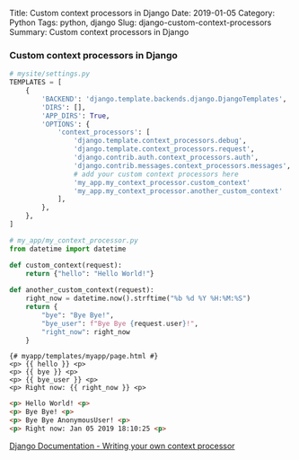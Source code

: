 Title: Custom context processors in Django
Date: 2019-01-05
Category: Python
Tags: python, django
Slug: django-custom-context-processors
Summary: Custom context processors in Django


### Custom context processors in Django


```python
# mysite/settings.py
TEMPLATES = [
    {
        'BACKEND': 'django.template.backends.django.DjangoTemplates',
        'DIRS': [],
        'APP_DIRS': True,
        'OPTIONS': {
            'context_processors': [
                'django.template.context_processors.debug',
                'django.template.context_processors.request',
                'django.contrib.auth.context_processors.auth',
                'django.contrib.messages.context_processors.messages',
                # add your custom context processors here
                'my_app.my_context_processor.custom_context'
                'my_app.my_context_processor.another_custom_context'
            ],
        },
    },
]
```

```python
# my_app/my_context_processor.py
from datetime import datetime

def custom_context(request):
    return {"hello": "Hello World!"}
    
def another_custom_context(request):
    right_now = datetime.now().strftime("%b %d %Y %H:%M:%S")
    return {
        "bye": "Bye Bye!",
        "bye_user": f"Bye Bye {request.user}!",
        "right_now": right_now
    }
```

```jinja2
{# myapp/templates/myapp/page.html #}
<p> {{ hello }} <p>
<p> {{ bye }} <p>
<p> {{ bye_user }} <p>
<p> Right now: {{ right_now }} <p>
```

```html
<p> Hello World! <p>
<p> Bye Bye! <p>
<p> Bye Bye AnonymousUser! <p>
<p> Right now: Jan 05 2019 18:10:25 <p>
```

[Django Documentation - Writing your own context processor](https://docs.djangoproject.com/en/2.1/ref/templates/api/#writing-your-own-context-processors)
